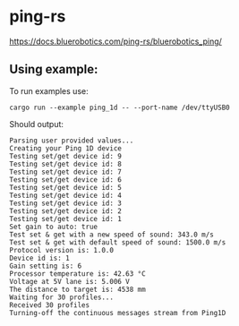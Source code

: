 # ping-rs
https://docs.bluerobotics.com/ping-rs/bluerobotics_ping/

## Using example:

To run examples use:

```shell
cargo run --example ping_1d -- --port-name /dev/ttyUSB0
```

Should output:
```shell
Parsing user provided values...
Creating your Ping 1D device
Testing set/get device id: 9
Testing set/get device id: 8
Testing set/get device id: 7
Testing set/get device id: 6
Testing set/get device id: 5
Testing set/get device id: 4
Testing set/get device id: 3
Testing set/get device id: 2
Testing set/get device id: 1
Set gain to auto: true
Test set & get with a new speed of sound: 343.0 m/s
Test set & get with default speed of sound: 1500.0 m/s
Protocol version is: 1.0.0
Device id is: 1
Gain setting is: 6
Processor temperature is: 42.63 °C
Voltage at 5V lane is: 5.006 V
The distance to target is: 4538 mm
Waiting for 30 profiles...
Received 30 profiles
Turning-off the continuous messages stream from Ping1D
```